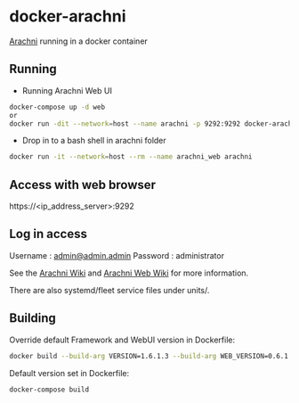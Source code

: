 # docker-arachni

[Arachni](http://www.arachni-scanner.com/) running in a docker container

## Running

- Running Arachni Web UI
```bash
docker-compose up -d web
or
docker run -dit --network=host --name arachni -p 9292:9292 docker-arachni bin/arachni_web -o 0.0.0.0
```

- Drop in to a bash shell in arachni folder
```bash
docker run -it --network=host --rm --name arachni_web arachni
```

## Access with web browser ##
https://<ip_address_server>:9292

## Log in access ##
Username : admin@admin.admin
Password : administrator

See the [Arachni Wiki](https://github.com/Arachni/arachni/wiki) and [Arachni Web Wiki](https://github.com/Arachni/arachni-ui-web/wiki) for more information.

There are also systemd/fleet service files under units/.

## Building

Override default Framework and WebUI version in Dockerfile:
```bash
docker build --build-arg VERSION=1.6.1.3 --build-arg WEB_VERSION=0.6.1.1 -t arachni .
```

Default version set in Dockerfile:
```bash
docker-compose build
```
